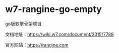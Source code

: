 # w7-rangine-go-empty

go版软擎骨架项目

文档地址：https://wiki.w7.com/document/2315/7788

官方网站：https://rangine.com
